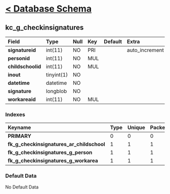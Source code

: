# [< Database Schema](DatabaseSchema.md) #

## kc\_g\_checkinsignatures ##
| **Field** | Type | Null | Key | Default | Extra | Comment |
|:----------|:-----|:-----|:----|:--------|:------|:--------|
| **signatureid** | int(11) | NO | PRI |  | auto\_increment |  |
| **personid** | int(11) | NO | MUL |  |  |  |
| **childschoolid** | int(11) | NO | MUL |  |  |  |
| **inout** | tinyint(1) | NO |  |  |  |  |
| **datetime** | datetime | NO |  |  |  |  |
| **signature** | longblob | NO |  |  |  |  |
| **workareaid** | int(11) | NO | MUL |  |  |  |


### Indexes ###
| **Keyname** | Type | Unique | Packed | Column | Seq | Cardinality | Collation | Null | Comment |
|:------------|:-----|:-------|:-------|:-------|:----|:------------|:----------|:-----|:--------|
| **PRIMARY** | 0 | 0 | 0 | signatureid | 1 | 0 | A | 0 | 0 |
| **fk\_g\_checkinsignatures\_ar\_childschool** | 1 | 1 | 1 | childschoolid | 1 |  | A | 1 | 1 |
| **fk\_g\_checkinsignatures\_g\_person** | 1 | 1 | 1 | personid | 1 |  | A | 1 | 1 |
| **fk\_g\_checkinsignatures\_g\_workarea** | 1 | 1 | 1 | workareaid | 1 |  | A | 1 | 1 |


### Default Data ###
No Default Data